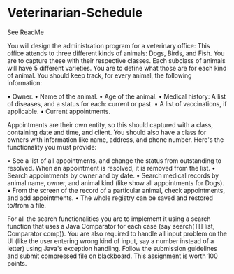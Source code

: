 # Veterinarian-Schedule
See ReadMe

You will design the administration program for a veterinary office: This office attends to three different kinds of animals: Dogs, Birds, and Fish. You are to capture these with their respective classes. Each subclass of animals will have 5 different varieties. You are to define what those are for each kind of animal.
You should keep track, for every animal, the following information:

•	Owner.
•	Name of the animal.
•	Age of the animal.
•	Medical history: A list of diseases, and a status for each: current or past.
•	A list of vaccinations, if applicable.
•	Current appointments.

Appointments are their own entity, so this should captured with a class, containing date and time, and client.
You should also have a class for owners with information like name, address, and phone number.
Here's the functionality you must provide:

•	See a list of all appointments, and change the status from outstanding to resolved. When an appointment is resolved, it is removed from the list.
•	Search appointments by owner and by date.
•	Search medical records by animal name, owner, and animal kind (like show all appointments for Dogs).
•	From the screen of the record of a particular animal, check appointments, and add appointments.
•	The whole registry can be saved and restored to/from a file.

For all the search functionalities you are to implement it using a search function that uses a Java Comparator for each case (say search(T[] list, Comparator<T> comp)). You are also required to handle all input problem on the UI (like the user entering wrong kind of input, say a number instead of a letter) using Java's exception handling.
Follow the submission guidelines and submit compressed file on blackboard.
This assignment is worth 100 points.

